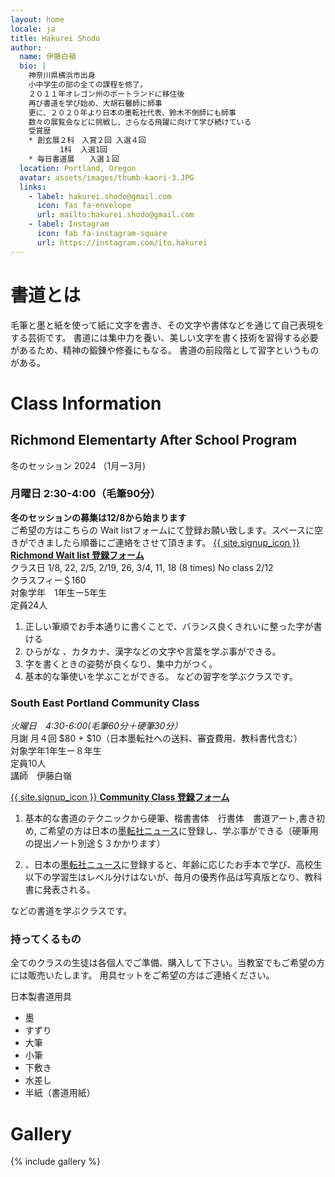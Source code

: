 ```yaml
---
layout: home
locale: ja
title: Hakurei Shodo
author:
  name: 伊藤白嶺
  bio: |
    神奈川県横浜市出身
    小中学生の部の全ての課程を修了。
    ２０１１年オレゴン州のポートランドに移住後
    再び書道を学び始め、大胡石馨師に師事
    更に、２０２０年より日本の墨転社代表、鈴木不倒師にも師事
    数々の展覧会などに挑戦し、さらなる飛躍に向けて学び続けている  
    受賞歴
    * 創玄展２科　入賞２回 入選４回
           1科  入選1回
    * 毎日書道展　　入選１回
  location: Portland, Oregon
  avatar: assets/images/thumb-kaori-3.JPG
  links:
    - label: hakurei.shodo@gmail.com
      icon: fas fa-envelope
      url: mailto:hakurei.shodo@gmail.com
    - label: Instagram
      icon: fab fa-instagram-square
      url: https://instagram.com/ito.hakurei
---
```


# 書道とは
毛筆と墨と紙を使って紙に文字を書き、その文字や書体などを通じて自己表現をする芸術です。
書道には集中力を養い、美しい文字を書く技術を習得する必要があるため、精神の鍛錬や修養にもなる。
書道の前段階として習字というものがある。

# Class Information

## Richmond Elementarty After School Program
冬のセッション 2024 （1月ー3月)　　

### 月曜日  2:30-4:00（毛筆90分）

**冬のセッションの募集は12/8から始まります**   
ご希望の方はこちらの Wait listフォームにて登録お願い致します。スペースに空きができましたら順番にご連絡をさせて頂きます。 
[{{ site.signup_icon }} **Richmond Wait list 登録フォーム**](https://docs.google.com/forms/d/e/1FAIpQLSd6uHH5J-kEzRoHWe0KcOFTBPsBIM9gzE2iLNZVF2Qv8c4ilw/viewform?usp=sf_link)  
クラス日   1/8, 22, 2/5, 2/19, 26, 3/4, 11, 18 (8 times) No class 2/12   
クラスフィー＄160   
対象学年　1年生ー5年生      
定員24人     


1. 正しい筆順でお手本通りに書くことで、バランス良くきれいに整った字が書ける
1. ひらがな 、カタカナ、漢字などの文字や言葉を学ぶ事ができる。
1. 字を書くときの姿勢が良くなり、集中力がつく。
1. 基本的な筆使いを学ぶことができる。
などの習字を学ぶクラスです。

### South East Portland Community Class
*火曜日　4:30-6:00(毛筆60分＋硬筆30分）*  
月謝 月４回 $80 + $10（日本墨転社への送料、審査費用、教科書代含む）  
対象学年1年生ー８年生  
定員10人  
講師　伊藤白嶺

[{{ site.signup_icon }} **Community Class 登録フォーム**](https://docs.google.com/forms/d/e/1FAIpQLScurAdwcBXua-8XVPtv0IQVKDor9nW6C7T8IkEdIVvplwct5w/viewform?usp=sf_link)


1. 基本的な書道のテクニックから硬筆、楷書書体　行書体　書道アート,書き初め, ご希望の方は日本の[墨転社ニュース](https://www.bokutensha.com)に登録し、学ぶ事ができる（硬筆用の提出ノート別途＄３かかります）

1. 、日本の[墨転社ニュース](https://www.bokutensha.com)に登録すると、年齢に応じたお手本で学び、高校生以下の学習生はレベル分けはないが、毎月の優秀作品は写真版となり、教科書に発表される。

などの書道を学ぶクラスです。

### 持ってくるもの
全てのクラスの生徒は各個人でご準備、購入して下さい。当教室でもご希望の方には販売いたします。
用具セットをご希望の方はご連絡ください。

日本製書道用具
* 墨
* すずり
* 大筆
* 小筆
* 下敷き
* 水差し
* 半紙（書道用紙）

# Gallery

{% include gallery %}
